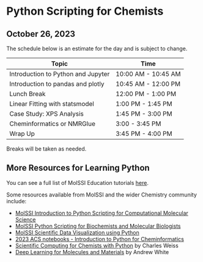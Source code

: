 # Python Scripting for Chemists

## October 26, 2023

The schedule below is an estimate for the day and is subject to change.

Topic       | Time
----------- | ------
Introduction to Python and Jupyter | 10:00 AM - 10:45 AM
Introduction to pandas and plotly| 10:45 AM - 12:00 PM
Lunch Break | 12:00 PM - 1:00 PM
Linear Fitting with statsmodel| 1:00 PM - 1:45 PM
Case Study: XPS Analysis | 1:45 PM - 3:00 PM
Cheminformatics or NMRGlue | 3:00 - 3:45 PM
Wrap Up | 3:45 PM - 4:00 PM

Breaks will be taken as needed.

## More Resources for Learning Python

You can see a full list of MolSSI Education tutorials [here](https://education.molssi.org/resources).

Some resources available from MolSSI and the wider Chemistry community include:

- [MolSSI Introduction to Python Scripting for Computational Molecular Science](https://education.molssi.org/python_scripting_cms/)
- [MolSSI Python Scripting for Biochemists and Molecular Biologists](https://education.molssi.org/python-scripting-biochemistry)
- [MolSSI Scientific Data Visualization using Python](https://education.molssi.org/python-visualization)
- [2023 ACS notebooks - Introduction to Python for Cheminformatics](https://github.com/MolSSI-Education/acs-2023-notebooks)
- [Scientific Computing for Chemists with Python](https://weisscharlesj.github.io/SciCompforChemists/notebooks/introduction/intro.html) by Charles Weiss 
- [Deep Learning for Molecules and Materials](https://whitead.github.io/dmol-book/intro.html) by Andrew White

